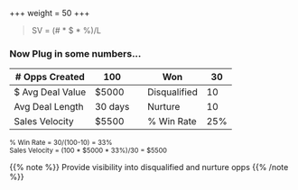 +++
weight = 50
+++

> SV = (# * $ * %)/L

### Now Plug in some numbers...

|# Opps Created   |100     |    |Won          |30  |
|-----------------|--------|----|-------------|----|
|$ Avg Deal Value |$5000   |    |Disqualified |10  |
|Avg Deal Length  |30 days |    |Nurture      |10  | 
|Sales Velocity   |$5500   |    |% Win Rate   |25% | 

<small>
% Win Rate = 30/(100-10) = 33%
<br>
Sales Velocity = (100 * $5000 * 33%)/30 = $5500
</small>

{{% note %}}
Provide visibility into disqualified and nurture opps
{{% /note %}}
